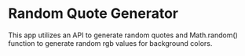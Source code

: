 # Random Quote Generator
This app utilizes an API to generate random quotes and Math.random() function to generate random rgb values for background colors.
